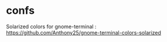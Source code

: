 # confs
Solarized colors for gnome-terminal : https://github.com/Anthony25/gnome-terminal-colors-solarized

